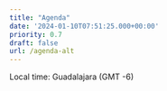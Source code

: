 ```yaml
---
title: "Agenda"
date: '2024-01-10T07:51:25.000+00:00'
priority: 0.7
draft: false
url: /agenda-alt
---
```

<div class="text-center mb-2">Local time: Guadalajara (GMT -6)</div>


<script type="text/javascript" src="https://sessionize.com/api/v2/a4ox2c5q/view/GridSmart"></script>
